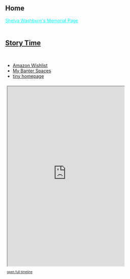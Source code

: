 <script src="https://www.gstatic.com/firebasejs/5.1.0/firebase-app.js"></script>
<script src="https://www.gstatic.com/firebasejs/5.1.0/firebase-database.js"></script>
<script src="/assets/js/home.js"></script>
<section>
	<script src="/assets/js/hash-redirect.js"></script>
	<h2>Home</h2>
	<div id="mom" class="holder center">
		<p><a href="/mom" style="color:#0ff;">Shelva Washburn's Memorial Page</a></p>
	</div>
	<div id="story-time" class="holder center"><h2 style="padding-top: 1em;"><a href="https://story-time.bant.ing">Story Time</a></h2><!--<p id="bookSat"></p><p id="bookSun"></p>--></div>
	<iframe id="musicembed" allow="encrypted-media" class="jsstuff" style="max-width:100%;height:0px;width:0px;border: 0px" allowfullscreen="true"></iframe>
	<hr style="height:4px; visibility:hidden;" class="jsstuff">
	<div id="links_or_something_idk" class="holder center">
		<nav>
			<ul>
				<li><a href="https://www.amazon.com/hz/wishlist/ls/3BFK7H90M9CFT" id="amazon-wishlist" target="_blank">Amazon Wishlist</a></li>
				<li><a href="https://lunartiger.github.io/banter" id="banter-spaces">My Banter Spaces</a></li>
				<li> <a href="https://lunar.bant.ing">tiny homepage</a> </li>
			</ul>
		</nav>
	</div>
	<div id="mastodon" class="holder center" style="padding: 8px 1% 0;">
		<iframe id="mastodon-feed" allowfullscreen sandbox="allow-top-navigation allow-scripts" width="98%" height="569" style="max-width:369;" src="https://www.mastofeed.com/apiv2/feed?userurl=https%3A%2F%2Fmas.to%2Fusers%2Flunar&theme=dark&size=77&header=false&replies=false&boosts=true"></iframe>
		<p style="font-size:10px;"><a rel="me" href="https://mas.to/@lunar" target="_blank" id="mastodon-link" data-parent="social">open full timeline</a></p>
	</div>
	<div id="messageembed" class="holder center jsstuff"></div>
	<!--
		<div id="lunar-location" class="holder center"></div>
		<hr style="height:4px; visibility:hidden;">
		<script src="https://mas.to/embed.js" async="async"></script>
	<!---->
</section>
<script>(()=>{const a = document.getElementById('navhome'); if(!!a){a.style.backgroundColor = "#077"};})();</script>